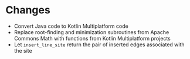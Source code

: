 # Changes
- Convert Java code to Kotlin Multiplatform code
- Replace root-finding and minimization subroutines from Apache Commons Math with functions from Kotlin Multiplatform projects
- Let `insert_line_site` return the pair of inserted edges associated with the site
